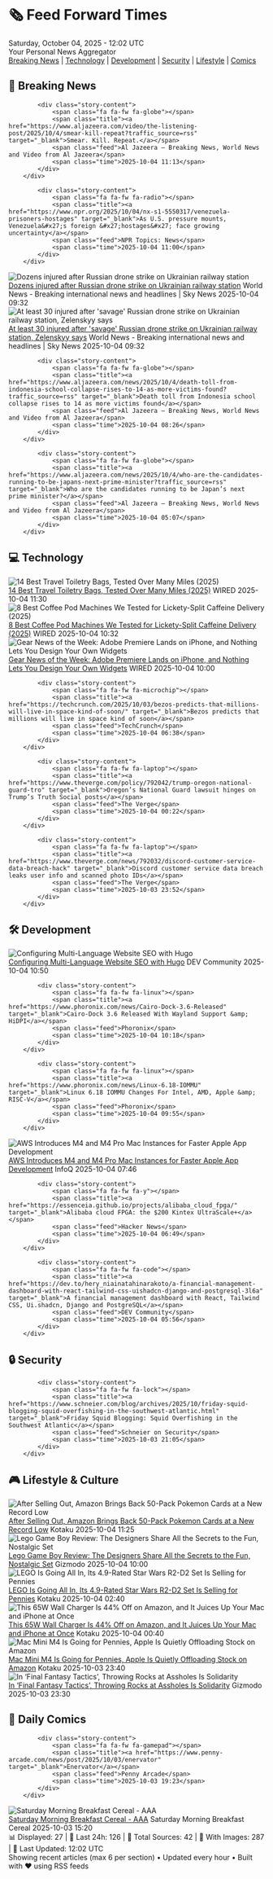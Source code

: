 <!-- Processing 54 RSS feeds at 2025-10-04 12:02:21 UTC -->
<!-- Processing: Penny Arcade -->
<!-- Processing: Garfield -->
<!-- Processing: Dilbert -->
<!-- Processing: Dinosaur Comics -->
<!-- Processing: CNN Top Stories -->
<!-- Processing: BBC World News -->
<!-- Processing: Al Jazeera Breaking News -->
<!-- Processing: NPR News -->
<!-- Processing: CBC News -->
<!-- Error processing https://rss.cbc.ca/lineup/topstories.xml: The read operation timed out -->
<!-- Processing: Reuters World News -->
<!-- Processing: ABC News Breaking -->
<!-- Processing: Sky News World -->
<!-- Processing: TechCrunch -->
<!-- Processing: WIRED -->
<!-- Processing: Slashdot -->
<!-- Processing: Lobsters Python -->
<!-- Processing: StackOverflow Blog -->
<!-- Processing: Phoronix Linux News -->
<!-- Processing: It's FOSS -->
<!-- Processing: DistroWatch -->
<!-- Processing: Linux.com -->
<!-- Processing: GitHub Blog -->
<!-- Processing: InfoQ -->
<!-- Processing: Martin Fowler -->
<!-- Processing: Lifehacker -->
<!-- Processing: Kotaku -->
<!-- Generated 6 new posts out of 26 feeds processed -->
<div class="newspaper-header">
    <h1 class="newspaper-title">🗞️ Feed Forward Times</h1>
    <div class="newspaper-date">Saturday, October 04, 2025 - 12:02 UTC</div>
    <div class="newspaper-subtitle">Your Personal News Aggregator</div>
</div>

<div class="newspaper-nav">
    <a href="#breaking">Breaking News</a> |
    <a href="#tech">Technology</a> |
    <a href="#dev">Development</a> |
    <a href="#security">Security</a> |
    <a href="#lifestyle">Lifestyle</a> |
    <a href="#webcomics">Comics</a>
</div>

<div class="news-section breaking-news" id="breaking">
<h2 class="section-header">🚨 Breaking News</h2>
<div class="stories-container">
<div class="story">
            
            <div class="story-content">
                <span class="fa fa-fw fa-globe"></span>
                <span class="title"><a href="https://www.aljazeera.com/video/the-listening-post/2025/10/4/smear-kill-repeat?traffic_source=rss" target="_blank">Smear. Kill. Repeat.</a></span>
                <span class="feed">Al Jazeera – Breaking News, World News and Video from Al Jazeera</span>
                <span class="time">2025-10-04 11:13</span>
            </div>
        </div>
<div class="story">
            
            <div class="story-content">
                <span class="fa fa-fw fa-radio"></span>
                <span class="title"><a href="https://www.npr.org/2025/10/04/nx-s1-5550317/venezuela-prisoners-hostages" target="_blank">As U.S. pressure mounts, Venezuela&#x27;s foreign &#x27;hostages&#x27; face growing uncertainty</a></span>
                <span class="feed">NPR Topics: News</span>
                <span class="time">2025-10-04 11:00</span>
            </div>
        </div>
<div class="story">
            <img src="https://e3.365dm.com/25/10/1920x1080/skynews-train-strike_7040934.png?20251004114253" alt="Dozens injured after Russian drone strike on Ukrainian railway station" class="story-image" loading="lazy" onerror="this.style.display='none'">
            <div class="story-content">
                <span class="fa fa-fw fa-satellite"></span>
                <span class="title"><a href="https://news.sky.com/story/at-least-30-injured-after-savage-russian-drone-strike-on-ukrainian-railway-station-zelenskyy-says-13444010" target="_blank">Dozens injured after Russian drone strike on Ukrainian railway station</a></span>
                <span class="feed">World News - Breaking international news and headlines | Sky News</span>
                <span class="time">2025-10-04 09:32</span>
            </div>
        </div>
<div class="story">
            <img src="https://e3.365dm.com/25/04/1920x1080/skynews-breaking-news-breaking_6875336.png?20250929121058" alt="At least 30 injured after &#x27;savage&#x27; Russian drone strike on Ukrainian railway station, Zelenskyy says" class="story-image" loading="lazy" onerror="this.style.display='none'">
            <div class="story-content">
                <span class="fa fa-fw fa-satellite"></span>
                <span class="title"><a href="https://news.sky.com/story/at-least-30-injured-after-savage-russian-drone-strike-on-ukrainian-railway-station-zelenskyy-says-13444010" target="_blank">At least 30 injured after &#x27;savage&#x27; Russian drone strike on Ukrainian railway station, Zelenskyy says</a></span>
                <span class="feed">World News - Breaking international news and headlines | Sky News</span>
                <span class="time">2025-10-04 09:32</span>
            </div>
        </div>
<div class="story">
            
            <div class="story-content">
                <span class="fa fa-fw fa-globe"></span>
                <span class="title"><a href="https://www.aljazeera.com/news/2025/10/4/death-toll-from-indonesia-school-collapse-rises-to-14-as-more-victims-found?traffic_source=rss" target="_blank">Death toll from Indonesia school collapse rises to 14 as more victims found</a></span>
                <span class="feed">Al Jazeera – Breaking News, World News and Video from Al Jazeera</span>
                <span class="time">2025-10-04 08:26</span>
            </div>
        </div>
<div class="story">
            
            <div class="story-content">
                <span class="fa fa-fw fa-globe"></span>
                <span class="title"><a href="https://www.aljazeera.com/news/2025/10/4/who-are-the-candidates-running-to-be-japans-next-prime-minister?traffic_source=rss" target="_blank">Who are the candidates running to be Japan’s next prime minister?</a></span>
                <span class="feed">Al Jazeera – Breaking News, World News and Video from Al Jazeera</span>
                <span class="time">2025-10-04 05:07</span>
            </div>
        </div>
</div>
</div>
<div class="news-section tech-news" id="tech">
<h2 class="section-header">💻 Technology</h2>
<div class="stories-container">
<div class="story">
            <img src="https://media.wired.com/photos/682e3843c1db3fd9eacdf22f/master/pass/The-Best-Toiletry-Bags.jpg" alt="14 Best Travel Toiletry Bags, Tested Over Many Miles (2025)" class="story-image" loading="lazy" onerror="this.style.display='none'">
            <div class="story-content">
                <span class="fa fa-fw fa-bolt"></span>
                <span class="title"><a href="https://www.wired.com/gallery/best-toiletry-bags/" target="_blank">14 Best Travel Toiletry Bags, Tested Over Many Miles (2025)</a></span>
                <span class="feed">WIRED</span>
                <span class="time">2025-10-04 11:30</span>
            </div>
        </div>
<div class="story">
            <img src="https://media.wired.com/photos/6830e72347797e411f30e85b/master/pass/The%20Best%20Coffee%20Pod%20Machines%20for%20Hot%20and%20Cold%20Brew.png" alt="8 Best Coffee Pod Machines We Tested for Lickety-Split Caffeine Delivery (2025)" class="story-image" loading="lazy" onerror="this.style.display='none'">
            <div class="story-content">
                <span class="fa fa-fw fa-bolt"></span>
                <span class="title"><a href="https://www.wired.com/gallery/best-pod-coffee-makers/" target="_blank">8 Best Coffee Pod Machines We Tested for Lickety-Split Caffeine Delivery (2025)</a></span>
                <span class="feed">WIRED</span>
                <span class="time">2025-10-04 10:32</span>
            </div>
        </div>
<div class="story">
            <img src="https://media.wired.com/photos/68e0778331ef4c178fea6ef9/master/pass/Gear%20News%20of%20the%20Week%20October%204.png" alt="Gear News of the Week: Adobe Premiere Lands on iPhone, and Nothing Lets You Design Your Own Widgets" class="story-image" loading="lazy" onerror="this.style.display='none'">
            <div class="story-content">
                <span class="fa fa-fw fa-bolt"></span>
                <span class="title"><a href="https://www.wired.com/story/gear-news-of-the-week-adobe-premiere-lands-on-iphone-and-nothing-lets-you-design-your-own-widgets/" target="_blank">Gear News of the Week: Adobe Premiere Lands on iPhone, and Nothing Lets You Design Your Own Widgets</a></span>
                <span class="feed">WIRED</span>
                <span class="time">2025-10-04 10:00</span>
            </div>
        </div>
<div class="story">
            
            <div class="story-content">
                <span class="fa fa-fw fa-microchip"></span>
                <span class="title"><a href="https://techcrunch.com/2025/10/03/bezos-predicts-that-millions-will-live-in-space-kind-of-soon/" target="_blank">Bezos predicts that millions will live in space kind of soon</a></span>
                <span class="feed">TechCrunch</span>
                <span class="time">2025-10-04 06:38</span>
            </div>
        </div>
<div class="story">
            
            <div class="story-content">
                <span class="fa fa-fw fa-laptop"></span>
                <span class="title"><a href="https://www.theverge.com/policy/792042/trump-oregon-national-guard-tro" target="_blank">Oregon’s National Guard lawsuit hinges on Trump’s Truth Social posts</a></span>
                <span class="feed">The Verge</span>
                <span class="time">2025-10-04 00:22</span>
            </div>
        </div>
<div class="story">
            
            <div class="story-content">
                <span class="fa fa-fw fa-laptop"></span>
                <span class="title"><a href="https://www.theverge.com/news/792032/discord-customer-service-data-breach-hack" target="_blank">Discord customer service data breach leaks user info and scanned photo IDs</a></span>
                <span class="feed">The Verge</span>
                <span class="time">2025-10-03 23:52</span>
            </div>
        </div>
</div>
</div>
<div class="news-section dev-news" id="dev">
<h2 class="section-header">🛠️ Development</h2>
<div class="stories-container">
<div class="story">
            <img src="https://media2.dev.to/dynamic/image/width=800%2Cheight=%2Cfit=scale-down%2Cgravity=auto%2Cformat=auto/https%3A%2F%2Fdev-to-uploads.s3.amazonaws.com%2Fuploads%2Farticles%2Fu5jxlvu74vv2ci1hv6ob.png" alt="Configuring Multi-Language Website SEO with Hugo" class="story-image" loading="lazy" onerror="this.style.display='none'">
            <div class="story-content">
                <span class="fa fa-fw fa-code"></span>
                <span class="title"><a href="https://dev.to/rosgluk/configuring-multi-language-website-seo-with-hugo-50ae" target="_blank">Configuring Multi-Language Website SEO with Hugo</a></span>
                <span class="feed">DEV Community</span>
                <span class="time">2025-10-04 10:50</span>
            </div>
        </div>
<div class="story">
            
            <div class="story-content">
                <span class="fa fa-fw fa-linux"></span>
                <span class="title"><a href="https://www.phoronix.com/news/Cairo-Dock-3.6-Released" target="_blank">Cairo-Dock 3.6 Released With Wayland Support &amp; HiDPI</a></span>
                <span class="feed">Phoronix</span>
                <span class="time">2025-10-04 10:18</span>
            </div>
        </div>
<div class="story">
            
            <div class="story-content">
                <span class="fa fa-fw fa-linux"></span>
                <span class="title"><a href="https://www.phoronix.com/news/Linux-6.18-IOMMU" target="_blank">Linux 6.18 IOMMU Changes For Intel, AMD, Apple &amp; RISC-V</a></span>
                <span class="feed">Phoronix</span>
                <span class="time">2025-10-04 09:55</span>
            </div>
        </div>
<div class="story">
            <img src="https://res.infoq.com/news/2025/10/aws-ec2-m4-mac/en/headerimage/generatedHeaderImage-1758614087844.jpg" alt="AWS Introduces M4 and M4 Pro Mac Instances for Faster Apple App Development" class="story-image" loading="lazy" onerror="this.style.display='none'">
            <div class="story-content">
                <span class="fa fa-fw fa-info-circle"></span>
                <span class="title"><a href="https://www.infoq.com/news/2025/10/aws-ec2-m4-mac/?utm_campaign=infoq_content&utm_source=infoq&utm_medium=feed&utm_term=global" target="_blank">AWS Introduces M4 and M4 Pro Mac Instances for Faster Apple App Development</a></span>
                <span class="feed">InfoQ</span>
                <span class="time">2025-10-04 07:46</span>
            </div>
        </div>
<div class="story">
            
            <div class="story-content">
                <span class="fa fa-fw fa-y"></span>
                <span class="title"><a href="https://essenceia.github.io/projects/alibaba_cloud_fpga/" target="_blank">Alibaba cloud FPGA: the $200 Kintex UltraScale+</a></span>
                <span class="feed">Hacker News</span>
                <span class="time">2025-10-04 06:49</span>
            </div>
        </div>
<div class="story">
            
            <div class="story-content">
                <span class="fa fa-fw fa-code"></span>
                <span class="title"><a href="https://dev.to/hery_niainatahinarakoto/a-financial-management-dashboard-with-react-tailwind-css-uishadcn-django-and-postgresql-3l6a" target="_blank">A financial management dashboard with React, Tailwind CSS, Ui.shadcn, Django and PostgreSQL</a></span>
                <span class="feed">DEV Community</span>
                <span class="time">2025-10-04 05:56</span>
            </div>
        </div>
</div>
</div>
<div class="news-section security-news" id="security">
<h2 class="section-header">🔒 Security</h2>
<div class="stories-container">
<div class="story">
            
            <div class="story-content">
                <span class="fa fa-fw fa-lock"></span>
                <span class="title"><a href="https://www.schneier.com/blog/archives/2025/10/friday-squid-blogging-squid-overfishing-in-the-southwest-atlantic.html" target="_blank">Friday Squid Blogging: Squid Overfishing in the Southwest Atlantic</a></span>
                <span class="feed">Schneier on Security</span>
                <span class="time">2025-10-03 21:05</span>
            </div>
        </div>
</div>
</div>
<div class="news-section lifestyle-news" id="lifestyle">
<h2 class="section-header">🎮 Lifestyle & Culture</h2>
<div class="stories-container">
<div class="story">
            <img src="https://kotaku.com/app/uploads/2025/09/pokemon-card.jpg" alt="After Selling Out, Amazon Brings Back 50-Pack Pokemon Cards at a New Record Low" class="story-image" loading="lazy" onerror="this.style.display='none'">
            <div class="story-content">
                <span class="fa fa-fw fa-gamepad"></span>
                <span class="title"><a href="https://kotaku.com/after-selling-out-amazon-brings-back-50-pack-pokemon-cards-at-a-new-record-low-2000631600" target="_blank">After Selling Out, Amazon Brings Back 50-Pack Pokemon Cards at a New Record Low</a></span>
                <span class="feed">Kotaku</span>
                <span class="time">2025-10-04 11:25</span>
            </div>
        </div>
<div class="story">
            <img src="https://gizmodo.com/app/uploads/2025/10/lego-game-boy-review-06-1280x853.jpg" alt="Lego Game Boy Review: The Designers Share All the Secrets to the Fun, Nostalgic Set" class="story-image" loading="lazy" onerror="this.style.display='none'">
            <div class="story-content">
                <span class="fa fa-fw fa-computer"></span>
                <span class="title"><a href="https://gizmodo.com/lego-game-boy-review-the-designers-share-all-the-secrets-to-the-fun-nostalgic-set-2000667492" target="_blank">Lego Game Boy Review: The Designers Share All the Secrets to the Fun, Nostalgic Set</a></span>
                <span class="feed">Gizmodo</span>
                <span class="time">2025-10-04 10:00</span>
            </div>
        </div>
<div class="story">
            <img src="https://kotaku.com/app/uploads/2025/10/star-wars-r2d2-lego.jpg" alt="LEGO Is Going All In, Its 4.9-Rated Star Wars R2-D2 Set Is Selling for Pennies" class="story-image" loading="lazy" onerror="this.style.display='none'">
            <div class="story-content">
                <span class="fa fa-fw fa-gamepad"></span>
                <span class="title"><a href="https://kotaku.com/lego-is-going-all-in-its-4-9-rated-star-wars-r2-d2-set-is-selling-for-pennies-2000631589" target="_blank">LEGO Is Going All In, Its 4.9-Rated Star Wars R2-D2 Set Is Selling for Pennies</a></span>
                <span class="feed">Kotaku</span>
                <span class="time">2025-10-04 02:40</span>
            </div>
        </div>
<div class="story">
            <img src="https://kotaku.com/app/uploads/2025/10/ugreen-65-w-wall-charger.jpg" alt="This 65W Wall Charger Is 44% Off on Amazon, and It Juices Up Your Mac and iPhone at Once﻿" class="story-image" loading="lazy" onerror="this.style.display='none'">
            <div class="story-content">
                <span class="fa fa-fw fa-gamepad"></span>
                <span class="title"><a href="https://kotaku.com/this-65w-wall-charger-is-44-off-on-amazon-and-it-juices-up-your-mac-and-iphone-at-once-2000631566" target="_blank">This 65W Wall Charger Is 44% Off on Amazon, and It Juices Up Your Mac and iPhone at Once﻿</a></span>
                <span class="feed">Kotaku</span>
                <span class="time">2025-10-04 00:40</span>
            </div>
        </div>
<div class="story">
            <img src="https://kotaku.com/app/uploads/2025/09/Mac-Mini.jpg" alt="Mac Mini M4 Is Going for Pennies, Apple Is Quietly Offloading Stock on Amazon﻿" class="story-image" loading="lazy" onerror="this.style.display='none'">
            <div class="story-content">
                <span class="fa fa-fw fa-gamepad"></span>
                <span class="title"><a href="https://kotaku.com/mac-mini-m4-is-going-for-pennies-apple-is-quietly-offloading-stock-on-amazon-2000631565" target="_blank">Mac Mini M4 Is Going for Pennies, Apple Is Quietly Offloading Stock on Amazon﻿</a></span>
                <span class="feed">Kotaku</span>
                <span class="time">2025-10-03 23:40</span>
            </div>
        </div>
<div class="story">
            <img src="https://gizmodo.com/app/uploads/2025/10/final-fantasy-tactics-argath-1280x853.jpg" alt="In ‘Final Fantasy Tactics’, Throwing Rocks at Assholes Is Solidarity" class="story-image" loading="lazy" onerror="this.style.display='none'">
            <div class="story-content">
                <span class="fa fa-fw fa-computer"></span>
                <span class="title"><a href="https://gizmodo.com/final-fantasy-tactics-throw-stone-argath-2000667503" target="_blank">In ‘Final Fantasy Tactics’, Throwing Rocks at Assholes Is Solidarity</a></span>
                <span class="feed">Gizmodo</span>
                <span class="time">2025-10-03 23:30</span>
            </div>
        </div>
</div>
</div>
<div class="news-section webcomics-section" id="webcomics">
<h2 class="section-header">🎨 Daily Comics</h2>
<div class="stories-container">
<div class="story">
            
            <div class="story-content">
                <span class="fa fa-fw fa-gamepad"></span>
                <span class="title"><a href="https://www.penny-arcade.com/news/post/2025/10/03/enervator" target="_blank">Enervator</a></span>
                <span class="feed">Penny Arcade</span>
                <span class="time">2025-10-03 19:23</span>
            </div>
        </div>
<div class="story">
            <img src="https://www.smbc-comics.com/comics/1759360812-20251003.png" alt="Saturday Morning Breakfast Cereal - AAA" class="story-image" loading="lazy" onerror="this.style.display='none'">
            <div class="story-content">
                <span class="fa fa-fw fa-smile"></span>
                <span class="title"><a href="https://www.smbc-comics.com/comic/aaa" target="_blank">Saturday Morning Breakfast Cereal - AAA</a></span>
                <span class="feed">Saturday Morning Breakfast Cereal</span>
                <span class="time">2025-10-03 15:20</span>
            </div>
        </div>
</div>
</div>

<div class="newspaper-footer">
    <div class="stats">
        📊 Displayed: 27 | 📅 Last 24h: 126 | 📡 Total Sources: 42 | 📸 With Images: 287 |
        🔄 Last Updated: 12:02 UTC
    </div>
    <div class="footer-note">
        Showing recent articles (max 6 per section) • Updated every hour • Built with ❤️ using RSS feeds
    </div>
</div>
